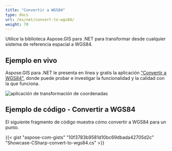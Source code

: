 ```yaml
---
title: "Convertir a WGS84"
type: docs
url: /es/net/convert-to-wgs84/
weight: 70
---
```


Utilice la biblioteca Aspose.GIS para .NET para transformar desde cualquier sistema de referencia espacial a WGS84.

## **Ejemplo en vivo**

Aspose.GIS para .NET le presenta en línea y gratis la aplicación ["Convertir a WGS84"](https://products.aspose.app/gis/transformation/convert-to-wgs84), donde puede probar e investigar la funcionalidad y la calidad con la que funciona.

![aplicación de transformación de coordenadas](transform-coordinates.png)

## **Ejemplo de código - Convertir a WGS84**

El siguiente fragmento de código muestra cómo convertir a WGS84 para un punto.

{{< gist "aspose-com-gists" "10f3783b9581d10bc69dbada42705d2c" "Showcase-CSharp-convert-to-wgs84.cs" >}}
